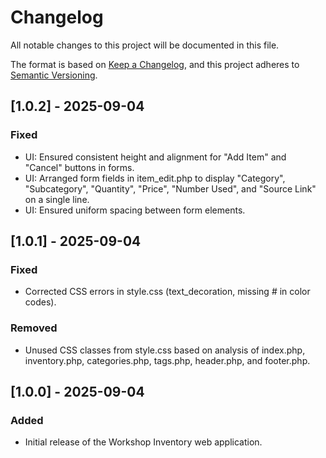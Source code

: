 # Changelog

All notable changes to this project will be documented in this file.

The format is based on [Keep a Changelog](https://keepachangelog.com/en/1.0.0/),
and this project adheres to [Semantic Versioning](https://semver.org/spec/v2.0.0.html).

## [1.0.2] - 2025-09-04
### Fixed
- UI: Ensured consistent height and alignment for "Add Item" and "Cancel" buttons in forms.
- UI: Arranged form fields in item_edit.php to display "Category", "Subcategory", "Quantity", "Price", "Number Used", and "Source Link" on a single line.
- UI: Ensured uniform spacing between form elements.

## [1.0.1] - 2025-09-04
### Fixed
- Corrected CSS errors in style.css (text_decoration, missing # in color codes).
### Removed
- Unused CSS classes from style.css based on analysis of index.php, inventory.php, categories.php, tags.php, header.php, and footer.php.

## [1.0.0] - 2025-09-04
### Added
- Initial release of the Workshop Inventory web application.